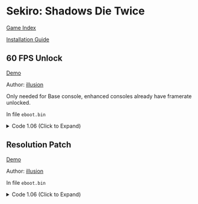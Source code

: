 # Sekiro: Shadows Die Twice

[Game Index](README.md#games)

[Installation Guide](https://illusion0001.github.io/install-instructions/)

## 60 FPS Unlock

[Demo](https://youtu.be/d8VtX2635-Q)

Author: [illusion](https://twitter.com/illusion0002)

Only needed for Base console, enhanced consoles already have framerate unlocked.

In file `eboot.bin`

<details>
<summary>Code 1.06 (Click to Expand)</summary>

```
# FlipMode
0x1F6AF27 95

# VFR
# Not applying this will result in double speed.
0x1F6B0C3 48 E9 6B 00 00 00
```

</details>

## Resolution Patch

[Demo](https://youtu.be/d8VtX2635-Q)

Author: [illusion](https://twitter.com/illusion0002)

In file `eboot.bin`

<details>
<summary>Code 1.06 (Click to Expand)</summary>

```
# Base
# 1920x1080 -> 1280x720
0x3E2DD44 00 05 00 00 D0 02 00 00 

# Neo
# 3200x1800 -> 1920x1080
0x1F643FF 80 07 00 00
0x1F64409 38 04 00 00
```

</details>
